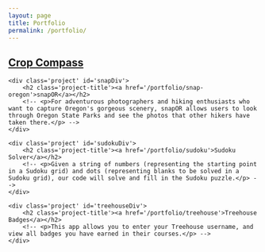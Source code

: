 ```yaml
---
layout: page
title: Portfolio
permalink: /portfolio/
---
```

<div class="add-pad">
  <div class='portfolio-grid'>
    <div class='project' id='hackOregonDiv'>
      <h2 class='project-title'><a href='/portfolio/cropcompass'>Crop Compass</a></h2>
    </div>

  	<div class='project' id='snapDiv'>
  		<h2 class='project-title'><a href='/portfolio/snap-oregon'>snapOR</a></h2>
  		<!-- <p>For adventurous photographers and hiking enthusiasts who want to capture Oregon's gorgeous scenery, snapOR allows users to look through Oregon State Parks and see the photos that other hikers have taken there.</p> -->
  	</div>

  	<div class='project' id='sudokuDiv'>
  		<h2 class='project-title'><a href='/portfolio/sudoku'>Sudoku Solver</a></h2>
  		<!-- <p>Given a string of numbers (representing the starting point in a Sudoku grid) and dots (representing blanks to be solved in a Sudoku grid), our code will solve and fill in the Sudoku puzzle.</p> -->
  	</div>

  	<div class='project' id='treehouseDiv'>
  		<h2 class='project-title'><a href='/portfolio/treehouse'>Treehouse Badges</a></h2>
  		<!-- <p>This app allows you to enter your Treehouse username, and view all badges you have earned in their courses.</p> -->
  	</div>
  </div>

  <!-- <div class='portfolio-grid'>
  	<div class='proj-grid'>
  		<h2 class='project-title'><a href='/portfolio/treehouse'>Treehouse Badges</a></h2>
  		<p>This app allows you to enter your Treehouse username, and view all badges you have earned in their courses.</p>
  	</div>
  </div> -->
</div>